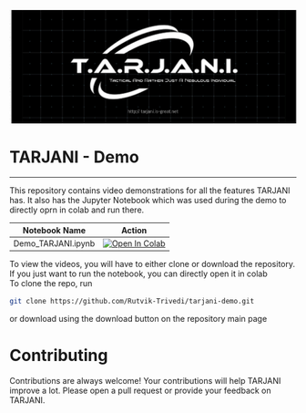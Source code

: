 ![T.A.R.J.A.N.I.](images/bg.v1.jpg)
# TARJANI - Demo
______
This repository contains video demonstrations for all the features TARJANI has. It also has the Jupyter Notebook which was used during the demo to directly oprn in colab and run there.  


| Notebook Name | Action |
| -------------- | -------- |
| Demo_TARJANI.ipynb | [![Open In Colab](https://colab.research.google.com/assets/colab-badge.svg)](https://colab.research.google.com/github/Rutvik-Trivedi/tarjani-demo/blob/main/Demo_TARJANI.ipynb) |


To view the videos, you will have to either clone or download the repository. If you just want to run the notebook, you can directly open it in colab  
To clone the repo, run
```bash
git clone https://github.com/Rutvik-Trivedi/tarjani-demo.git
```
or download using the download button on the repository main page  


# Contributing
Contributions are always welcome! Your contributions will help TARJANI improve a lot. Please open a pull request or provide your feedback on TARJANI.
